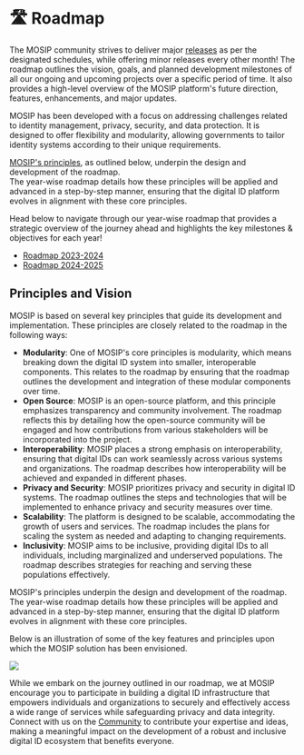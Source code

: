 # 🛣 Roadmap

The MOSIP community strives to deliver major [releases](https://docs.mosip.io/1.2.0/releases) as per the designated schedules, while offering minor releases every other month! The roadmap outlines the vision, goals, and planned development milestones of all our ongoing and upcoming projects over a specific period of time. It also provides a high-level overview of the MOSIP platform's future direction, features, enhancements, and major updates.

MOSIP has been developed with a focus on addressing challenges related to identity management, privacy, security, and data protection. It is designed to offer flexibility and modularity, allowing governments to tailor identity systems according to their unique requirements.

[MOSIP's principles](https://docs.mosip.io/1.2.0/roadmap#principles-and-vision), as outlined below, underpin the design and development of the roadmap. \
The year-wise roadmap details how these principles will be applied and advanced in a step-by-step manner, ensuring that the digital ID platform evolves in alignment with these core principles.

Head below to navigate through our year-wise roadmap that provides a strategic overview of the journey ahead and highlights the key milestones & objectives for each year!

* [Roadmap 2023-2024](roadmap-2023-2024.md)
* [Roadmap 2024-2025](roadmap-2024-2025.md)

## Principles and Vision

MOSIP is based on several key principles that guide its development and implementation. These principles are closely related to the roadmap in the following ways:

* **Modularity**: One of MOSIP's core principles is modularity, which means breaking down the digital ID system into smaller, interoperable components. This relates to the roadmap by ensuring that the roadmap outlines the development and integration of these modular components over time.
* **Open Source**: MOSIP is an open-source platform, and this principle emphasizes transparency and community involvement. The roadmap reflects this by detailing how the open-source community will be engaged and how contributions from various stakeholders will be incorporated into the project.
* **Interoperability**: MOSIP places a strong emphasis on interoperability, ensuring that digital IDs can work seamlessly across various systems and organizations. The roadmap describes how interoperability will be achieved and expanded in different phases.
* **Privacy and Security**: MOSIP prioritizes privacy and security in digital ID systems. The roadmap outlines the steps and technologies that will be implemented to enhance privacy and security measures over time.
* **Scalability**: The platform is designed to be scalable, accommodating the growth of users and services. The roadmap includes the plans for scaling the system as needed and adapting to changing requirements.
* **Inclusivity**: MOSIP aims to be inclusive, providing digital IDs to all individuals, including marginalized and underserved populations. The roadmap describes strategies for reaching and serving these populations effectively.

MOSIP's principles underpin the design and development of the roadmap. The year-wise roadmap details how these principles will be applied and advanced in a step-by-step manner, ensuring that the digital ID platform evolves in alignment with these core principles.

Below is an illustration of some of the key features and principles upon which the MOSIP solution has been envisioned.

![](\_images/roadmap-img2.png)

While we embark on the journey outlined in our roadmap, we at MOSIP encourage you to participate in building a digital ID infrastructure that empowers individuals and organizations to securely and effectively access a wide range of services while safeguarding privacy and data integrity. Connect with us on the [Community](https://community.mosip.io/) to contribute your expertise and ideas, making a meaningful impact on the development of a robust and inclusive digital ID ecosystem that benefits everyone.
